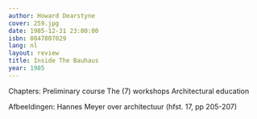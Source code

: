 ```yaml
---
author: Howard Dearstyne
cover: 259.jpg
date: 1985-12-31 23:00:00
isbn: 0847807029
lang: nl
layout: review
title: Inside The Bauhaus
year: 1985
---
```

Chapters:
Preliminary course
The (7) workshops
Architectural education

Afbeeldingen:
Hannes Meyer over architectuur (hfst. 17, pp 205-207)
